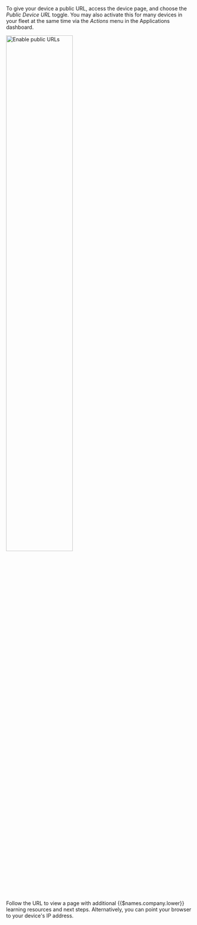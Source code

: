 To give your device a public URL, access the device page, and choose the _Public Device URL_ toggle. You may also activate this for many devices in your fleet at the same time via the _Actions_ menu in the Applications dashboard.

<img alt="Enable public URLs" src="/img/common/device/enable-public-url-device.png" width="60%">

Follow the URL to view a page with additional {{$names.company.lower}} learning resources and next steps. Alternatively, you can point your browser to your device's IP address.

